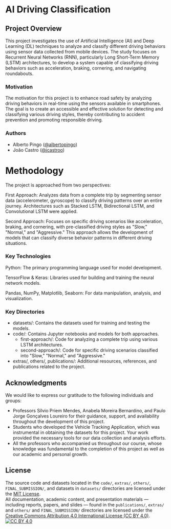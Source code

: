 # AI Driving Classification

## Project Overview
This project investigates the use of Artificial Intelligence (AI) and Deep Learning (DL) techniques to analyze and classify different driving behaviors using sensor data collected from mobile devices. The study focuses on Recurrent Neural Networks (RNN), particularly Long Short-Term Memory (LSTM) architectures, to develop a system capable of classifying driving behaviors such as acceleration, braking, cornering, and navigating roundabouts.

### Motivation
The motivation for this project is to enhance road safety by analyzing driving behaviors in real-time using the sensors available in smartphones. The goal is to create an accessible and effective solution for detecting and classifying various driving styles, thereby contributing to accident prevention and promoting responsible driving.

### Authors
- Alberto Pingo ([@albertopingo](https://github.com/albertopingo))
- João Castro ([@jcastroo](https://github.com/jcastroo))


# Methodology
The project is approached from two perspectives:

First Approach: Analyzes data from a complete trip by segmenting sensor data (accelerometer, gyroscope) to classify driving patterns over an entire journey. Architectures such as Stacked LSTM, Bidirectional LSTM, and Convolutional LSTM were applied.

Second Approach: Focuses on specific driving scenarios like acceleration, braking, and cornering, with pre-classified driving styles as "Slow," "Normal," and "Aggressive." This approach allows the development of models that can classify diverse behavior patterns in different driving situations.

### Key Technologies
Python: The primary programming language used for model development.

TensorFlow & Keras: Libraries used for building and training the neural network models.

Pandas, NumPy, Matplotlib, Seaborn: For data manipulation, analysis, and visualization.

### Key Directories
- datasets/: Contains the datasets used for training and testing the models.
- code/: Contains Jupyter notebooks and models for both approaches.
  - first-approach/: Code for analyzing a complete trip using various LSTM architectures.
  - second-approach/: Code for specific driving scenarios classified into "Slow," "Normal," and "Aggressive."
- extras/, others/, publications/: Additional resources, references, and publications related to the project.

## Acknowledgments
We would like to express our gratitude to the following individuals and groups:
- Professors Sílvio Priem Mendes, Anabela Moreira Bernardino, and Paulo Jorge Gonçalves Loureiro for their guidance, support, and availability throughout the development of this project.
- Students who developed the Vehicle Tracking Application, which was instrumental in obtaining the datasets for this project. Your work provided the necessary tools for our data collection and analysis efforts.
- All the professors who accompanied us throughout our course, whose knowledge was fundamental to the completion of this project as well as our academic and personal growth.

## License
The source code and datasets located in the `code/`, `extras/`, `others/`, `FINAL_SUBMISSION/`, and datasets in `datasets/` directories are licensed under the [MIT License](LICENSE.md).  
All documentation, academic content, and presentation materials — including reports, papers, and slides — found in the `publications/`, `extras/` and `others/` and `FINAL_SUBMISSION/` directories are licensed under the [Creative Commons Attribution 4.0 International License (CC BY 4.0)](LICENSE-CC-BY-4.0.md). [![CC BY 4.0](https://i.creativecommons.org/l/by/4.0/88x31.png)](http://creativecommons.org/licenses/by/4.0/)


